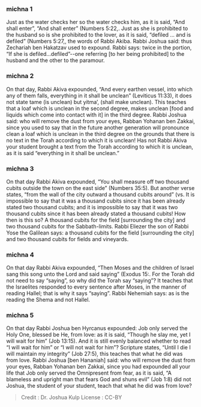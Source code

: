
### michna 1
Just as the water checks her so the water checks him, as it is said, “And shall enter”, “And shall enter” (Numbers 5:22,. Just as she is prohibited to the husband so is she prohibited to the lover, as it is said, “defiled … and is defiled” (Numbers 5:27,, the words of Rabbi Akiba. Rabbi Joshua said: thus Zechariah ben Hakatzav used to expound. Rabbi says: twice in the portion, “If she is defiled…defiled”--one referring [to her being prohibited] to the husband and the other to the paramour.

### michna 2
On that day, Rabbi Akiva expounded, “And every earthen vessel, into which any of them falls, everything in it shall be unclean” (Leviticus 11:33), it does not state tame (is unclean) but yitma’, (shall make unclean). This teaches that a loaf which is unclean in the second degree, makes unclean [food and liquids which come into contact with it] in the third degree. Rabbi Joshua said: who will remove the dust from your eyes, Rabban Yohanan ben Zakkai, since you used to say that in the future another generation will pronounce clean a loaf which is unclean in the third degree on the grounds that there is no text in the Torah according to which it is unclean!   Has not Rabbi Akiva your student brought a text from the Torah according to which it is unclean, as it is said “everything in it shall be unclean.”

### michna 3
On that day Rabbi Akiva expounded, “You shall measure off two thousand cubits outside the town on the east side” (Numbers 35:5).   But another verse states, “from the wall of the city outward a thousand cubits around” (vs. It is impossible to say that it was a thousand cubits since it has been already stated two thousand cubits; and it is impossible to say that it was two thousand cubits since it has been already stated a thousand cubits! How then is this so? A thousand cubits for the field [surrounding the city] and two thousand cubits for the Sabbath-limits. Rabbi Eliezer the son of Rabbi Yose the Galilean says: a thousand cubits for the field [surrounding the city] and two thousand cubits for fields and vineyards.

### michna 4
On that day Rabbi Akiva expounded, “Then Moses and the children of Israel sang this song unto the Lord and said saying” (Exodus 15:. For the Torah did not need to say “saying”, so why did the Torah say “saying”? It teaches that the Israelites responded to every sentence after Moses, in the manner of reading Hallel; that is why it says “saying”. Rabbi Nehemiah says: as is the reading the Shema and not Hallel.

### michna 5
On that day Rabbi Joshua ben Hyrcanus expounded: Job only served the Holy One, blessed be He, from love: as it is said, “Though he slay me, yet I will wait for him” (Job 13:15). And it is still evenly balanced whether to read “I will wait for him” or “I will not wait for him”? Scripture states, “Until I die I will maintain my integrity” (Job 27:5), this teaches that what he did was from love. Rabbi Joshua [ben Hananiah] said: who will remove the dust from your eyes, Rabban Yohanan ben Zakkai, since you had expounded all your life that Job only served the Omnipresent from fear, as it is said, “A blameless and upright man that fears God and shuns evil” (Job 1:8) did not Joshua, the student of your student, teach that what he did was from love?

>Credit : Dr. Joshua Kulp
>License : CC-BY